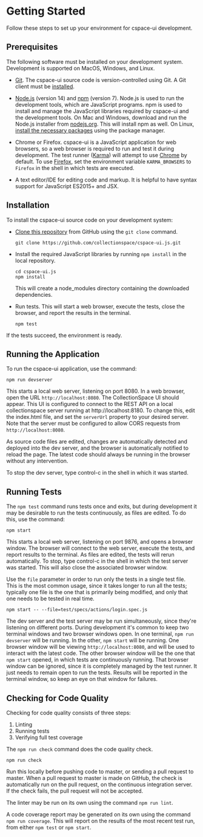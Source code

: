 # Getting Started

Follow these steps to set up your environment for cspace-ui development.

## Prerequisites

The following software must be installed on your development system. Development is supported on MacOS, Windows, and Linux.

- [Git](https://git-scm.com/). The cspace-ui source code is version-controlled using Git. A Git client must be [installed](https://git-scm.com/book/en/v2/Getting-Started-Installing-Git).

- [Node.js](https://nodejs.org/) (version 14) and [npm](https://www.npmjs.com/) (version 7). Node.js is used to run the development tools, which are JavaScript programs. npm is used to install and manage the JavaScript libraries required by cspace-ui and the development tools. On Mac and Windows, download and run the Node.js installer from [nodejs.org](https://nodejs.org/). This will install npm as well. On Linux, [install the necessary packages](https://nodejs.org/en/download/package-manager/) using the package manager.

- Chrome or Firefox. cspace-ui is a JavaScript application for web browsers, so a web browser is required to run and test it during development. The test runner ([Karma](https://karma-runner.github.io/)) will attempt to use [Chrome](https://www.google.com/chrome/browser/desktop/index.html) by default. To use [Firefox](https://www.mozilla.org/en-US/firefox/new/), set the environment variable `KARMA_BROWSERS` to `Firefox` in the shell in which tests are executed.

- A text editor/IDE for editing code and markup. It is helpful to have syntax support for JavaScript ES2015+ and JSX.

## Installation

To install the cspace-ui source code on your development system:

- [Clone this repository](https://help.github.com/articles/cloning-a-repository/) from GitHub using the `git clone` command.
  ```
  git clone https://github.com/collectionspace/cspace-ui.js.git
  ```

- Install the required JavaScript libraries by running `npm install` in the local repository.
  ```
  cd cspace-ui.js
  npm install
  ```
  This will create a node_modules directory containing the downloaded dependencies.

- Run tests. This will start a web browser, execute the tests, close the browser, and report the results in the terminal.
  ```
  npm test
  ```

If the tests succeed, the environment is ready.

## Running the Application

To run the cspace-ui application, use the command:
```
npm run devserver
```
This starts a local web server, listening on port 8080. In a web browser, open the URL `http://localhost:8080`. The CollectionSpace UI should appear. This UI is configured to connect to the REST API on a local collectionspace server running at http://localhost:8180. To change this, edit the index.html file, and set the `serverUrl` property to your desired server. Note that the server must be configured to allow CORS requests from `http://localhost:8080`.

As source code files are edited, changes are automatically detected and deployed into the dev server, and the browser is automatically notified to reload the page. The latest code should always be running in the browser without any intervention.

To stop the dev server, type control-c in the shell in which it was started.

## Running Tests

The `npm test` command runs tests once and exits, but during development it may be desirable to run the tests continuously, as files are edited. To do this, use the command:
```
npm start
```
This starts a local web server, listening on port 9876, and opens a browser window. The browser will connect to the web server, execute the tests, and report results to the terminal. As files are edited, the tests will rerun automatically. To stop, type control-c in the shell in which the test server was started. This will also close the associated browser window.

Use the `file` parameter in order to run only the tests in a single test file. This is the most common usage, since it takes longer to run all the tests; typically one file is the one that is primarily being modified, and only that one needs to be tested in real time.
```
npm start -- --file=test/specs/actions/login.spec.js
```

The dev server and the test server may be run simultaneously, since they're listening on different ports. During development it's common to keep two terminal windows and two browser windows open. In one terminal, `npm run devserver` will be running. In the other, `npm start` will be running. One browser window will be viewing `http://localhost:8080`, and will be used  to interact with the latest code. The other browser window will be the one that `npm start` opened, in which tests are continuously running. That browser window can be ignored, since it is completely managed by the test runner. It just needs to remain open to run the tests. Results will be reported in the terminal window, so keep an eye on that window for failures.

## Checking for Code Quality

Checking for code quality consists of three steps:

1. Linting
2. Running tests
3. Verifying full test coverage

The `npm run check` command does the code quality check.
```
npm run check
```
Run this locally before pushing code to master, or sending a pull request to master. When a pull request to master is made on GitHub, the check is automatically run on the pull request, on the continuous integration server. If the check fails, the pull request will not be accepted.

The linter may be run on its own using the command `npm run lint`.

A code coverage report may be generated on its own using the command `npm run coverage`. This will report on the results of the most recent test run, from either `npm test` or `npm start`.
